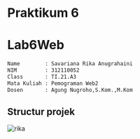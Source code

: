 # Praktikum 6
# Lab6Web
```bash
Name        : Savariana Rika Anugrahaini
NIM         : 312110052
Class       : TI.21.A3
Mata Kuliah : Pemograman Web2
Dosen       : Agung Nugroho,S.Kom.,M.Kom
```
## **Structur projek**


![rika](img.png)


